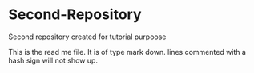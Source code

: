 # Second-Repository
Second repository created for tutorial purpoose

This is the read me file.  It is of type mark down. lines commented with a hash sign will not show up.
